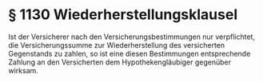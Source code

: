 # § 1130 Wiederherstellungsklausel
Ist der Versicherer nach den Versicherungsbestimmungen nur verpflichtet, die Versicherungssumme zur Wiederherstellung des versicherten Gegenstands zu zahlen, so ist eine diesen Bestimmungen entsprechende Zahlung an den Versicherten dem Hypothekengläubiger gegenüber wirksam.